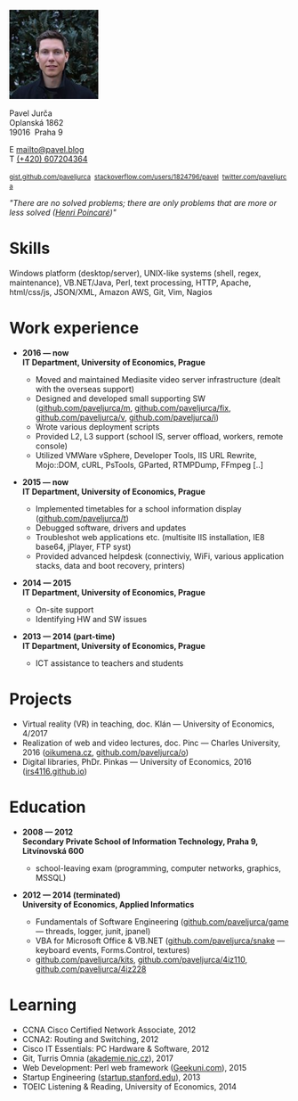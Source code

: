 <!---
media="print"
.markdown-body h1 {font-size: 1.3em;}

Technical Support Engineer
-->

![foto](pavel.jpg)

Pavel Jurča  
Oplanská 1862  
19016&nbsp;&nbsp;Praha 9

E [mailto@pavel.blog](mailto:mailto@pavel.blog)  
T [(+420) 607204364](tel:00420607204364)

<small>[gist.github.com/paveljurca](https://gist.github.com/paveljurca/public)&nbsp;&nbsp;[stackoverflow.com/users/1824796/pavel](https://stackoverflow.com/users/1824796/pavel?tab=activity)&nbsp;&nbsp;[twitter.com/paveljurca](https://twitter.com/intent/user?screen_name=paveljurca)</small>

*"There are no solved problems; there are only problems that are more or less solved ([Henri Poincaré](https://en.wikipedia.org/wiki/Henri_Poincar%C3%A9#Free_will))"*

# Skills

Windows platform (desktop/server), UNIX-like systems (shell, regex, maintenance), VB.NET/Java, Perl, text processing, HTTP, Apache, html/css/js, JSON/XML, Amazon AWS, Git, Vim, Nagios

# Work experience

* __2016 — now  
IT Department, University of Economics, Prague__
  * Moved and maintained Mediasite video server infrastructure (dealt with the overseas support)
  * Designed and developed small supporting SW ([github.com/paveljurca/m](https://github.com/paveljurca/m), [github.com/paveljurca/fix](https://github.com/paveljurca/fix), [github.com/paveljurca/v](https://github.com/paveljurca/v), [github.com/paveljurca/i](https://github.com/paveljurca/i))
  * Wrote various deployment scripts
  * Provided L2, L3 support (school IS, server offload, workers, remote console)
  * Utilized VMWare vSphere, Developer Tools, IIS URL Rewrite, Mojo::DOM, cURL, PsTools, GParted, RTMPDump, FFmpeg [..]

* __2015 — now  
IT Department, University of Economics, Prague__
  * Implemented timetables for a school information display ([github.com/paveljurca/t](https://github.com/paveljurca/t))
  * Debugged software, drivers and updates
  * Troubleshot web applications etc. (multisite IIS installation, IE8 base64, jPlayer, FTP syst)
  * Provided advanced helpdesk (connectiviy, WiFi, various application stacks, data and boot recovery, printers)

* __2014 — 2015  
IT Department, University of Economics, Prague__
  * On-site support
  * Identifying HW and SW issues

* __2013 — 2014 (part-time)  
IT Department, University of Economics, Prague__
  * ICT assistance to teachers and students

# Projects

* Virtual reality (VR) in teaching, doc. Klán — University of Economics, 4/2017
* Realization of web and video lectures, doc. Pinc — Charles University, 2016 ([oikumena.cz](http://oikumena.cz), [github.com/paveljurca/o](https://github.com/paveljurca/o))
* Digital libraries, PhDr. Pinkas — University of Economics, 2016 ([irs4116.github.io](https://irs4116.github.io))

# Education

* __2008 — 2012  
Secondary Private School of Information Technology, Praha 9, Litvínovská 600__
  * school-leaving exam (programming, computer networks, graphics, MSSQL)

* __2012 — 2014 (terminated)  
University of Economics, Applied Informatics__
  * Fundamentals of Software Engineering ([github.com/paveljurca/game](https://github.com/paveljurca/game) — threads, logger, junit, jpanel)
  * VBA for Microsoft Office & VB.NET ([github.com/paveljurca/snake](https://github.com/paveljurca/snake) — keyboard events, Forms.Control, textures)
  * [github.com/paveljurca/kits](https://github.com/paveljurca/kits), [github.com/paveljurca/4iz110](https://github.com/paveljurca/4iz110), [github.com/paveljurca/4iz228](https://github.com/paveljurca/4iz228)

# Learning

* CCNA Cisco Certified Network Associate, 2012
* CCNA2: Routing and Switching, 2012
* Cisco IT Essentials: PC Hardware & Software, 2012
* Git, Turris Omnia ([akademie.nic.cz](https://akademie.nic.cz/)), 2017
* Web Development: Perl web framework ([Geekuni.com](https://geekuni.com/course/perl-web)), 2015
* Startup Engineering ([startup.stanford.edu](http://startup.stanford.edu/)), 2013
* TOEIC Listening & Reading, University of Economics, 2014
